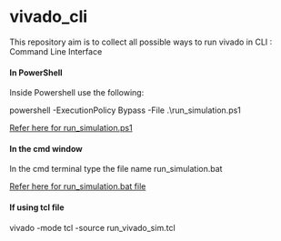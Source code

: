 # vivado_cli
This repository aim is to collect all possible ways to run vivado in CLI : Command Line Interface

#### In PowerShell

Inside Powershell use the following:

 powershell -ExecutionPolicy Bypass -File .\run_simulation.ps1

 [Refer here for run_simulation.ps1](https://github.com/visionvlsi/vivado_cli/blob/main/run_simulation.ps1)

 #### In the cmd window

In the cmd terminal type the file name run_simulation.bat

 [Refer here for run_simulation.bat file](https://github.com/visionvlsi/vivado_cli/blob/main/run_simulation.bat)

 #### If using tcl file
vivado -mode tcl -source run_vivado_sim.tcl
